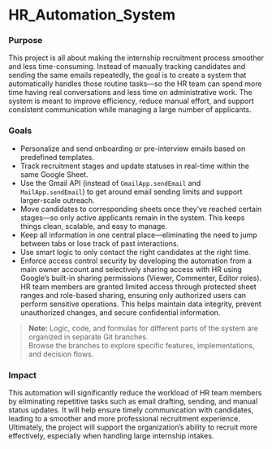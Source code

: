 # HR_Automation_System


### Purpose
This project is all about making the internship recruitment process smoother and less time-consuming. Instead of manually tracking candidates and sending the same emails repeatedly, the goal is to create a system that automatically handles those routine tasks—so the HR team can spend more time having real conversations and less time on administrative work. The system is meant to improve efficiency, reduce manual effort, and support consistent communication while managing a large number of applicants.

### Goals
- Personalize and send onboarding or pre-interview emails based on predefined templates.  
- Track recruitment stages and update statuses in real-time within the same Google Sheet.  
- Use the Gmail API (instead of `GmailApp.sendEmail` and `MailApp.sendEmail`) to get around email sending limits and support larger-scale outreach.  
- Move candidates to corresponding sheets once they’ve reached certain stages—so only active applicants remain in the system. This keeps things clean, scalable, and easy to manage.  
- Keep all information in one central place—eliminating the need to jump between tabs or lose track of past interactions.  
- Use smart logic to only contact the right candidates at the right time.
- Enforce access control security by developing the automation from a main owner account and selectively sharing access with HR using Google’s built-in sharing permissions (Viewer, Commenter, Editor roles). HR team members are granted limited access through protected sheet ranges and role-based sharing, ensuring only authorized users can perform sensitive operations. This helps maintain data integrity, prevent unauthorized changes, and secure confidential information.
  
> **Note:** Logic, code, and formulas for different parts of the system are organized in separate Git branches.  
> Browse the branches to explore specific features, implementations, and decision flows.

### Impact
This automation will significantly reduce the workload of HR team members by eliminating repetitive tasks such as email drafting, sending, and manual status updates. It will help ensure timely communication with candidates, leading to a smoother and more professional recruitment experience. Ultimately, the project will support the organization’s ability to recruit more effectively, especially when handling large internship intakes.
